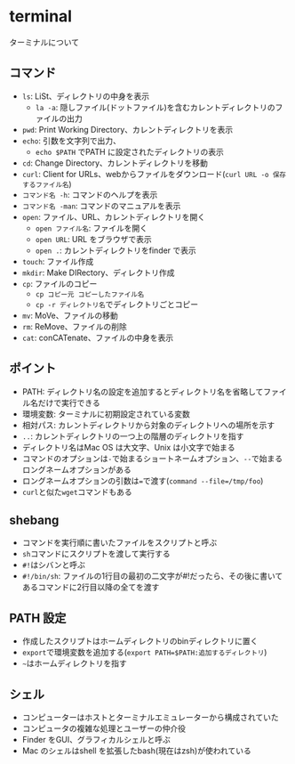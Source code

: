 # terminal

ターミナルについて

## コマンド

* `ls`: LiSt、ディレクトリの中身を表示
  * `la -a`: 隠しファイル(ドットファイル)を含むカレントディレクトリのファイルの出力
* `pwd`: Print Working Directory、カレントディレクトリを表示
* `echo`: 引数を文字列で出力、
  * `echo $PATH` でPATH に設定されたディレクトリの表示
* `cd`: Change Directory、カレントディレクトリを移動
* `curl`: Client for URLs、webからファイルをダウンロード(`curl URL -o 保存するファイル名`)
* `コマンド名 -h`: コマンドのヘルプを表示
* `コマンド名 -man`: コマンドのマニュアルを表示
* `open`: ファイル、URL、カレントディレクトリを開く
  * `open ファイル名`: ファイルを開く
  * `open URL`: URL をブラウザで表示
  * `open .`: カレントディレクトリをfinder で表示
* `touch`: ファイル作成
* `mkdir`: Make DIRectory、ディレクトリ作成
* `cp`: ファイルのコピー
  * `cp コピー元 コピーしたファイル名`
  * `cp -r ディレクトリ名`でディレクトリごとコピー
* `mv`: MoVe、ファイルの移動
* `rm`: ReMove、ファイルの削除
* `cat`: conCATenate、ファイルの中身を表示

## ポイント

* PATH: ディレクトリ名の設定を追加するとディレクトリ名を省略してファイル名だけで実行できる
* 環境変数: ターミナルに初期設定されている変数
* 相対パス: カレントディレクトリから対象のディレクトリへの場所を示す
* `..`: カレントディレクトリの一つ上の階層のディレクトリを指す
* ディレクトリ名はMac OS は大文字、Unix は小文字で始まる
* コマンドのオプションは`-`で始まるショートネームオプション、`--`で始まるロングネームオプションがある
* ロングネームオプションの引数は`=`で渡す(`command --file=/tmp/foo`)
* `curl`と似た`wget`コマンドもある 

## shebang

* コマンドを実行順に書いたファイルをスクリプトと呼ぶ
* `sh`コマンドにスクリプトを渡して実行する
* `#!`はシバンと呼ぶ
* `#!/bin/sh`: ファイルの1行目の最初の二文字が#!だったら、その後に書いてあるコマンドに2行目以降の全てを渡す

## PATH 設定

* 作成したスクリプトはホームディレクトリのbinディレクトリに置く
* `export`で環境変数を追加する(`export PATH=$PATH:追加するディレクトリ`)
* `~`はホームディレクトリを指す

## シェル

* コンピューターはホストとターミナルエミュレーターから構成されていた
* コンピュータの複雑な処理とユーザーの仲介役
* Finder をGUI、グラフィカルシェルと呼ぶ
* Mac のシェルはshell を拡張したbash(現在はzsh)が使われている

